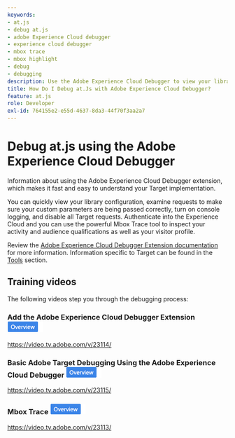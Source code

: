 ```yaml
---
keywords:
- at.js
- debug at.js
- adobe Experience Cloud debugger
- experience cloud debugger
- mbox trace
- mbox highlight
- debug
- debugging
description: Use the Adobe Experience Cloud Debugger to view your library configuration, examine requests, turn on console logging, disable Target call requests, and more.
title: How Do I Debug at.Js with Adobe Experience Cloud Debugger?
feature: at.js
role: Developer
exl-id: 764155e2-e55d-4637-8da3-44f70f3aa2a7
---
```

# Debug at.js using the Adobe Experience Cloud Debugger

Information about using the Adobe Experience Cloud Debugger extension, which makes it fast and easy to understand your Target implementation.

You can quickly view your library configuration, examine requests to make sure your custom parameters are being passed correctly, turn on console logging, and disable all Target requests. Authenticate into the Experience Cloud and you can use the powerful Mbox Trace tool to inspect your activity and audience qualifications as well as your visitor profile.

Review the [Adobe Experience Cloud Debugger Extension documentation](https://experienceleague.adobe.com/docs/debugger/using/experience-cloud-debugger.html) for more information. Information specific to Target can be found in the [Tools](https://experienceleague.adobe.com/docs/debugger/using/tools.html) section.

## Training videos

The following videos step you through the debugging process:

### Add the Adobe Experience Cloud Debugger Extension ![Overview badge](../../assets/overview.png)

<Media slots="video"/>

<https://video.tv.adobe.com/v/23114/>

### Basic Adobe Target Debugging Using the Adobe Experience Cloud Debugger ![Overview badge](../../assets/overview.png)

<Media slots="video"/>

<https://video.tv.adobe.com/v/23115/>

### Mbox Trace ![Overview badge](../../assets/overview.png)

<Media slots="video"/>

<https://video.tv.adobe.com/v/23113/>
